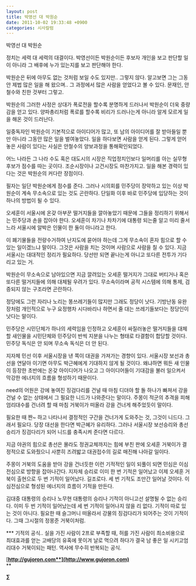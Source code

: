 ```yaml
---
layout: post
title: 박영선 대 박원순
date: 2011-10-02 19:33:48 +0900
categories: 시사칼럼
---
```

박영선 대 박원순 

정치는 세력 대 세력의 대결이다. 박영선이든 박원순이든 후보자 개인을 보고 판단할 일이 아니라 그 배후에 누가 있는지를 보고 판단해야 한다. 

박원순은 뒤에 아무도 없는 것처럼 보일 수도 있지만.. 그렇지 않다. 알고보면 그는 그동안 제법 많은 일을 해 왔으며.. 그 과정에서 많은 사람을 얻었다고 볼 수 있다. 문재인, 안철수와 친한 것부터 그렇고. 

박원순의 그러한 사정은 상대가 폭로전을 할수록 분명하게 드러나서 박원순이 더욱 중량감을 얻고 있다. 양파총리처럼 폭로를 할수록 비리가 드러나는게 아니라 알게 모르게 일을 해온 것이 드러난다. 

일중독자인 박원순이 기본적으로 아이디어가 많고, 또 남의 아이디어를 잘 받아들일 뿐만 아니라 그동안 많은 일을 벌여놓았다. 일을 하다보면 사람을 얻게 된다. 그렇게 얻어놓은 사람이 있다는 사실은 안철수의 양보과정을 통해확인되었다. 

어느 나라든 그 나라 수도 혹은 대도시의 시장은 직업정치인보다 일머리를 아는 실무형 후보가 점수를 따는 곳이다. 조순시장이나 고건시장도 마찬가지고. 일을 해본 경력이 있다는 것은 박원순의 커다란 장점이다. 

필자는 일단 박원순에게 점수를 준다. 그러나 시의회를 민주당이 장악하고 있는 이상 박원순이 계속 무소속으로 있는 것도 곤란하다. 단일화 이후 바로 민주당에 입당하는 것이 하나의 방법이 될 수 있다. 

오세훈이 서울시에 온갖 아부꾼 떨거지들을 깔아놓았기 때문에 그들을 정리하기 위해서는 민주당과 손을 잡아야 한다. 오세훈이 차기나 차차기에 대통령 되는줄 알고 미리 줄서느라 서울시에 알박은 인물이 한 둘이 아니라고 한다. 

이 폐기물들을 전량수거하여 난지도에 묻어야 하는데 그게 무소속이 혼자 힘으로 할 수 있는 일이겠느냐 말이다. 그것은 사람을 치는 것이며 사람으로 사람을 칠 수 있다. 지금 서울시는 대대적인 정리가 필요하다. 당선만 되면 끝나는게 아니고 또다른 전투가 기다리고 있는 거. 

박원순이 무소속으로 남아있으면 지금 깔려있는 오세훈 떨거지가 그대로 버티거나 혹은 또다른 떨거지들에 의해 대체될 우려가 있다. 무소속이라며 공적 시스템에 의해 통제, 검증되지 않는 구조라면 곤란하다. 

정당에도 그런 자리나 노리는 똥쓰레기들이 많지만 그래도 정당이 낫다. 기방난동 유완장처럼 개인적으로 누구 요정행차 시다바리나 하면서 줄 대는 쓰레기들보다는 정당인이 낫다는 말이다. 

민주당은 시민단체가 하나의 세력임을 인정하고 오세훈이 싸질러놓은 떨거지들을 대체할 새인물을 시민단체와 민주당이 반씩 지분을 나누는 형태로 타결함이 합당할 것이다. 민주당 독식은 안 되며 무소속 독식은 더 안 된다. 

지자체 민선 이후 서울시장을 낸 쪽이 대권을 가져가는 경향이 있다. 서울시장 보선과 총선을 연달아 이기면 아무도 박근혜에게 기대하지 않게 될 것이다. 왜냐하면 뭐든 새 인물이 등장한 초반에는 온갖 아이디어가 나오고 그 아이디어들이 기대감을 불러 일으켜서 막강한 에너지의 흐름을 형성하기 때문이다. 

need의 어원은 강에 놓여진 징검다리를 건널 때 마침 디뎌야 할 돌 하나가 빠져서 강을 건널 수 없는 상태에서 그 필요한 니드가 나와준다는 말이다. 주몽이 적군의 추격을 피해 엄리대수를 건너려 할 때 마침 거북이가 떠올라 강을 건너게 해주었듯이 말이다. 

필요한 때 짠~ 하고 나타나서 결정적인 구간을 건너가게 도와주는 것, 그것이 니드다. 그래서 필요다. 당장 대선을 한다면 박근혜가 유리하다. 그러나 서울시장 보선승리와 총선승리가 징검다리가 되어 니드를 충족시켜 준다면 다르다. 

지금 야권의 힘으로 총선은 몰라도 정권교체까지는 힘에 부친 판에 오세훈 거북이가 결정적으로 도와줬으니 사뿐히 즈려밟고 대권접수의 길로 매진해 나아갈 일이다. 

주몽이 거북의 도움을 받아 강을 건너듯한 이런 기적적인 일이 되풀이 되면 민심은 이심전심으로 방향을 잡아나간다. 지자체 승리로 이미 한 번 기적은 일어났고 이제 오세훈 거북이 출현으로 두 번 기적이 일어났다. 길조로다. 세 번 기적도 조만간 일어날 것이다. 이심전심으로 형성된 에너지의 흐름이 기적을 만든다. 

김대중 대통령의 승리나 노무현 대통령의 승리나 기적이 아니고선 설명될 수 없는 승리다. 이미 두 번 기적이 일어났는데 세 번 기적이 일어나지 않을 리 없다. 기적이 따로 있는 것이 아니다. 필요한 때 슬그머니 떠올라서 강물의 징검다리가 되어주는 것이 기적이다. 그때 그시절의 정몽준 거북이처럼. 



\*** 기적의 공식.. 실을 가진 사람이 2프로 부족할 때, 허를 가진 사람이 최소비용으로 최대효과를 얻는 고배당의 유혹에 못이겨 날로 먹으려 하다가 결국 남 좋은 일 시키고엄리대수 거북이되는 패턴. 역사에 무수히 반복되는 공식.


  




[**http://gujoron.com**](http://www.gujoron.com)**  
** 

**∑**